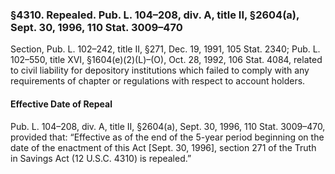 ### §4310. Repealed. Pub. L. 104–208, div. A, title II, §2604(a), Sept. 30, 1996, 110 Stat. 3009–470 ###

Section, Pub. L. 102–242, title II, §271, Dec. 19, 1991, 105 Stat. 2340; Pub. L. 102–550, title XVI, §1604(e)(2)(L)–(O), Oct. 28, 1992, 106 Stat. 4084, related to civil liability for depository institutions which failed to comply with any requirements of chapter or regulations with respect to account holders.

#### Effective Date of Repeal ####

Pub. L. 104–208, div. A, title II, §2604(a), Sept. 30, 1996, 110 Stat. 3009–470, provided that: “Effective as of the end of the 5-year period beginning on the date of the enactment of this Act [Sept. 30, 1996], section 271 of the Truth in Savings Act (12 U.S.C. 4310) is repealed.”